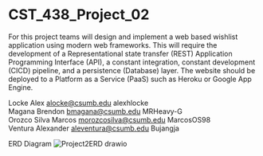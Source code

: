 # CST_438_Project_02
For this project teams will design and implement a web based wishlist application using modern web frameworks. This will require the development of a Representational state transfer (REST) Application Programming Interface (API), a constant integration, constant development (CICD) pipeline, and a persistence (Database) layer. The website should be deployed to a Platform as a Service (PaaS) such as Heroku or Google App Engine.


Locke	Alex	alocke@csumb.edu	alexhlocke					
Magana	Brendon	bmagana@csumb.edu	MRHeavy-G					
Orozco Silva	Marcos	morozcosilva@csumb.edu	MarcosOS98					
Ventura	Alexander aleventura@csumb.edu	Bujangja

ERD Diagram
![Project2ERD drawio](https://user-images.githubusercontent.com/72904602/155921634-2707fa05-2f86-4538-ad2d-1a4bcf9dbbc8.png)
